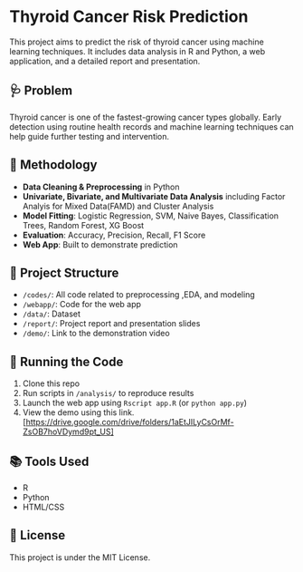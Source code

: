 # Thyroid Cancer Risk Prediction

This project aims to predict the risk of thyroid cancer using machine learning techniques. It includes data analysis in R and Python, a web application, and a detailed report and presentation.

## 🩺 Problem

Thyroid cancer is one of the fastest-growing cancer types globally. Early detection using routine health records and machine learning techniques can help guide further testing and intervention.

## 🧪 Methodology

- **Data Cleaning & Preprocessing** in Python
- **Univariate, Bivariate, and Multivariate Data Analysis** including Factor Analyis for Mixed Data(FAMD) and Cluster Analysis
- **Model Fitting**: Logistic Regression, SVM, Naive Bayes, Classification Trees, Random Forest, XG Boost
- **Evaluation**: Accuracy, Precision, Recall, F1 Score
- **Web App**: Built to demonstrate prediction 

## 📁 Project Structure

- `/codes/`: All code related to preprocessing ,EDA, and modeling
- `/webapp/`: Code for the web app 
- `/data/`: Dataset 
- `/report/`: Project report and presentation slides
- `/demo/`: Link to the demonstration video

## 🚀 Running the Code

1. Clone this repo
2. Run scripts in `/analysis/` to reproduce results
3. Launch the web app using `Rscript app.R` (or `python app.py`)
4. View the demo using this link. [https://drive.google.com/drive/folders/1aEtJILyCsOrMf-ZsOB7hoVDymd9pt_US]

## 📚 Tools Used

- R 
- Python 
- HTML/CSS 

## 📜 License

This project is under the MIT License.

